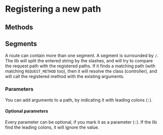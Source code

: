 # Registering a new path

## Methods

## Segments
A route can contain more than one segment. A segment is surrounded by `/`. The lib will split the entered string by the slashes, and will try to compare the request path with the registered paths. If it finds a matching path (with matching `REQUEST_METHOD` too), then it will resolve the class (controller), and will call the registered method with the existing arguments.

### Parameters
You can add arguments to a path, by indicating it with leading colons (`:`).

#### Optional parameters
Every parameter can be optional, if you mark it as a parameter (`:`). If the lib find the leading colons, it will ignore the value.